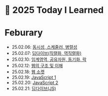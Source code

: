 # 📝 2025 Today I Learned

# Feburary

- 25.02.06: [동시성, 스케줄러, 병렬성](https://github.com/100-hours-a-week/shai-til/blob/main/Feb/2025_02_06.md)
- 25.02.07: [딥다이브(직렬화, 역직렬화)](https://github.com/100-hours-a-week/shai-til/blob/main/Feb/2025_02_07.md)
- 25.02.10: [임계영역, 공유자원, 동기화, 락](https://github.com/100-hours-a-week/shai-til/blob/main/Feb/2025_02_10.md)
- 25.02.12: [웹의 구조 및 이해](https://github.com/100-hours-a-week/shai-til/blob/main/Feb/2025_02_12.md)
- 25.02.18: [웹 소켓](https://github.com/100-hours-a-week/shai-til/blob/main/Feb/2025_02_18.md)
- 25.02.19: [JavaScript 1](https://github.com/100-hours-a-week/shai-til/blob/main/Feb/2025_02_19.md)
- 25.02.20: [JavaScript 2](https://github.com/100-hours-a-week/shai-til/blob/main/Feb/2025_02_20.md)
- 25.02.21: [딥다이브(JS)](https://github.com/100-hours-a-week/shai-til/blob/main/Feb/2025_02_20.md)
